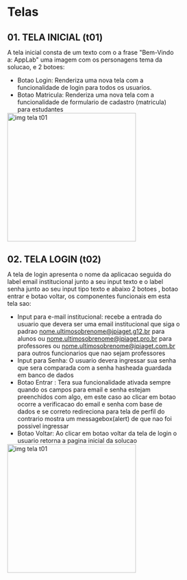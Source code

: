 <style>
*{
    box-sizing: border-box;
    padding: 0;
    margin: 0;
}
</style>

# Telas

## 01. TELA INICIAL (t01)
A tela inicial consta de um texto com o a frase "Bem-Vindo a: AppLab" uma imagem com os personagens tema da solucao, e 2 botoes:
- Botao Login: Renderiza uma nova tela com a funcionalidade de login para todos os usuarios.
- Botao Matricula: Renderiza uma nova tela com a funcionalidade de formulario de cadastro (matricula) para estudantes 

<img src="./mockups/t01.png" alt="img tela t01" style="width:auto ; height: 300px">


## 02. TELA LOGIN (t02)
A tela de login apresenta o nome da aplicacao seguida do label email institucional junto a seu input texto e o label senha junto ao seu input tipo texto e abaixo 2 botoes , botao entrar e botao voltar, os componentes funcionais em esta tela sao:
- Input para e-mail institucional: recebe a entrada do usuario que devera ser uma email institucional que siga o padrao nome.ultimosobrenome@jpiaget.g12.br para alunos ou nome.ultimosobrenome@jpiaget.pro.br para professores ou nome.ultimosobrenome@jpiaget.com.br para outros funcionarios que nao sejam professores
- Input para Senha: O usuario devera ingressar sua senha que sera comparada com a senha hasheada guardada em banco de dados
- Botao Entrar : Tera sua funcionalidade ativada sempre quando os campos para email e senha estejam preenchidos com algo, em este caso ao clicar em botao ocorre a verificacao do email e senha com base de dados e se correto redireciona para tela de perfil do contrario mostra um messagebox(alert) de que nao foi possivel ingressar
- Botao Voltar: Ao clicar em botao voltar da tela de login o usuario retorna a pagina inicial da solucao 

<img src="./mockups/t02.png" alt="img tela t01" style="width:auto ; height: 300px">